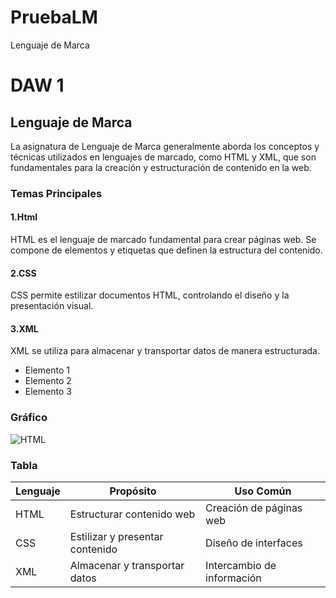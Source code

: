 # PruebaLM
Lenguaje de Marca
# DAW 1

## Lenguaje de Marca

La asignatura de Lenguaje de Marca generalmente aborda los conceptos y técnicas utilizados en lenguajes de marcado, como HTML y XML, que son fundamentales para la creación y estructuración de contenido en la web.

### Temas Principales

#### 1.Html
HTML es el lenguaje de marcado fundamental para crear páginas web. Se compone de elementos y etiquetas que definen la estructura del contenido.
#### 2.CSS
CSS permite estilizar documentos HTML, controlando el diseño y la presentación visual.
#### 3.XML
XML se utiliza para almacenar y transportar datos de manera estructurada.


- Elemento 1
- Elemento 2
- Elemento 3

### Gráfico

![HTML]([https://via.placeholder.com/600x400.png?text=Estructura+de+HTML](https://scontent-mad1-1.xx.fbcdn.net/v/t39.30808-6/292669042_385912556966634_6965719046033554156_n.png?_nc_cat=105&ccb=1-7&_nc_sid=6ee11a&_nc_ohc=eQyZ9hoBNDEQ7kNvgHJefW-&_nc_ht=scontent-mad1-1.xx&_nc_gid=AHvDemBu8PqTcGC-scm64pL&oh=00_AYBYWYRyh3Ap1wUozbHwaLgZaha3F-1j_Sorel1z-9bxmQ&oe=66F98C50))


### Tabla

| Lenguaje | Propósito                         | Uso Común                  |
|----------|-----------------------------------|---------------------------|
| HTML     | Estructurar contenido web        | Creación de páginas web    |
| CSS      | Estilizar y presentar contenido  | Diseño de interfaces       |
| XML      | Almacenar y transportar datos     | Intercambio de información |
